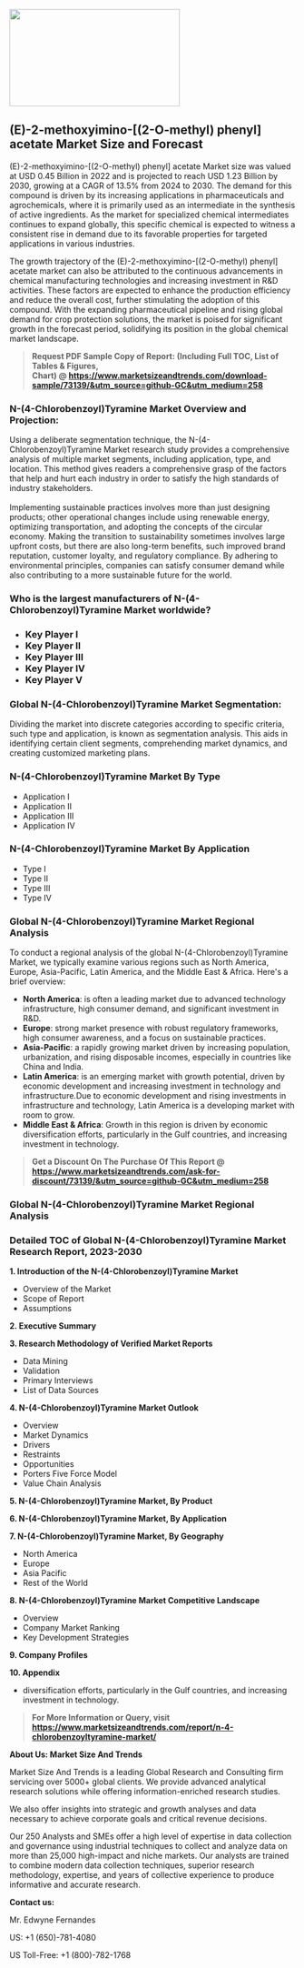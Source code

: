 <p><img class="alignnone size-medium wp-image-20088" src="https://ffe5etoiles.com/wp-content/uploads/2024/12/MST1-300x171.png" alt="" width="300" height="171" /></p><h2>(E)-2-methoxyimino-[(2-O-methyl) phenyl] acetate Market Size and Forecast</h2><p>(E)-2-methoxyimino-[(2-O-methyl) phenyl] acetate Market size was valued at USD 0.45 Billion in 2022 and is projected to reach USD 1.23 Billion by 2030, growing at a CAGR of 13.5% from 2024 to 2030. The demand for this compound is driven by its increasing applications in pharmaceuticals and agrochemicals, where it is primarily used as an intermediate in the synthesis of active ingredients. As the market for specialized chemical intermediates continues to expand globally, this specific chemical is expected to witness a consistent rise in demand due to its favorable properties for targeted applications in various industries.</p><p>The growth trajectory of the (E)-2-methoxyimino-[(2-O-methyl) phenyl] acetate market can also be attributed to the continuous advancements in chemical manufacturing technologies and increasing investment in R&D activities. These factors are expected to enhance the production efficiency and reduce the overall cost, further stimulating the adoption of this compound. With the expanding pharmaceutical pipeline and rising global demand for crop protection solutions, the market is poised for significant growth in the forecast period, solidifying its position in the global chemical market landscape.</p></p><blockquote id="" class=""><strong>Request PDF Sample Copy of Report: (Including Full TOC, List of Tables &amp; Figures, Chart)&nbsp;@&nbsp;<strong><a href="https://www.marketsizeandtrends.com/download-sample/73139/&utm_source=github-GC&utm_medium=258" target="_blank">https://www.marketsizeandtrends.com/download-sample/73139/&utm_source=github-GC&utm_medium=258</a></strong></strong></blockquote><h3 id="" class="">N-(4-Chlorobenzoyl)Tyramine Market&nbsp;Overview and Projection:</h3><p id="" class="">Using a deliberate segmentation technique, the N-(4-Chlorobenzoyl)Tyramine Market research study provides a comprehensive analysis of multiple market segments, including application, type, and location. This method gives readers a comprehensive grasp of the factors that help and hurt each industry in order to satisfy the high standards of industry stakeholders. <br /> <br />Implementing sustainable practices involves more than just designing products; other operational changes include using renewable energy, optimizing transportation, and adopting the concepts of the circular economy. Making the transition to sustainability sometimes involves large upfront costs, but there are also long-term benefits, such improved brand reputation, customer loyalty, and regulatory compliance. By adhering to environmental principles, companies can satisfy consumer demand while also contributing to a more sustainable future for the world.</p><h3 id="" class="">Who is the largest manufacturers of&nbsp;N-(4-Chlorobenzoyl)Tyramine Market worldwide?</h3><h3 class=""><p><ul><li>Key Player I </li><li> Key Player II </li><li> Key Player III </li><li> Key Player IV </li><li> Key Player V</li></ul></p></h3><h3 id="" class="">Global&nbsp;N-(4-Chlorobenzoyl)Tyramine Market Segmentation:</h3><p id="" class="">Dividing the market into discrete categories according to specific criteria, such type and application, is known as segmentation analysis. This aids in identifying certain client segments, comprehending market dynamics, and creating customized marketing plans.</p><h3 id="" class="">N-(4-Chlorobenzoyl)Tyramine Market&nbsp;By Type</h3><p><p><ul><li>Application I</li><li> Application II</li><li> Application III</li><li> Application IV</p></li></ul></p></p><h3 id="" class="">N-(4-Chlorobenzoyl)Tyramine Market&nbsp;By Application</h3><p class=""><p><ul><li>Type I</li><li> Type II</li><li> Type III</li><li> Type IV</li></ul></p></p><h3 id="" class="">Global N-(4-Chlorobenzoyl)Tyramine Market Regional Analysis</h3><p id="" class="">To conduct a regional analysis of the global N-(4-Chlorobenzoyl)Tyramine Market, we typically examine various regions such as North America, Europe, Asia-Pacific, Latin America, and the Middle East &amp; Africa. Here's a brief overview:</p><ul><li><strong>North America</strong>: is often a leading market due to advanced technology infrastructure, high consumer demand, and significant investment in R&amp;D.</li><li><strong>Europe</strong>: strong market presence with robust regulatory frameworks, high consumer awareness, and a focus on sustainable practices.</li><li><strong>Asia-Pacific</strong>: a rapidly growing market driven by increasing population, urbanization, and rising disposable incomes, especially in countries like China and India.</li><li><strong>Latin America</strong>: is an emerging market with growth potential, driven by economic development and increasing investment in technology and infrastructure.Due to economic development and rising investments in infrastructure and technology, Latin America is a developing market with room to grow.</li><li><strong>Middle East &amp; Africa</strong>: Growth in this region is driven by economic diversification efforts, particularly in the Gulf countries, and increasing investment in technology.</li></ul><blockquote id="" class=""><strong>Get a Discount On The Purchase Of This Report @ <strong><a href="https://www.marketsizeandtrends.com/ask-for-discount/73139/&utm_source=github-GC&utm_medium=258" target="_blank">https://www.marketsizeandtrends.com/ask-for-discount/73139/&utm_source=github-GC&utm_medium=258</a></strong></strong></blockquote><h3 id="" class="">Global N-(4-Chlorobenzoyl)Tyramine Market Regional Analysis</h3><h3 id="" class="">Detailed TOC of Global N-(4-Chlorobenzoyl)Tyramine Market Research Report, 2023-2030</h3><p id="" class=""><strong>1. Introduction of the N-(4-Chlorobenzoyl)Tyramine Market</strong></p><ul><li>Overview of the Market</li><li>Scope of Report</li><li>Assumptions</li></ul><p id="" class=""><strong>2. Executive Summary</strong></p><p id="" class=""><strong>3. Research Methodology of Verified Market Reports</strong></p><ul><li>Data Mining</li><li>Validation</li><li>Primary Interviews</li><li>List of Data Sources</li></ul><p id="" class=""><strong>4. N-(4-Chlorobenzoyl)Tyramine Market Outlook</strong></p><ul><li>Overview</li><li>Market Dynamics</li><li>Drivers</li><li>Restraints</li><li>Opportunities</li><li>Porters Five Force Model</li><li>Value Chain Analysis</li></ul><p id="" class=""><strong>5. N-(4-Chlorobenzoyl)Tyramine Market, By Product</strong></p><p id="" class=""><strong>6. N-(4-Chlorobenzoyl)Tyramine Market, By Application</strong></p><p id="" class=""><strong>7. N-(4-Chlorobenzoyl)Tyramine Market, By Geography</strong></p><ul><li>North America</li><li>Europe</li><li>Asia Pacific</li><li>Rest of the World</li></ul><p id="" class=""><strong>8. N-(4-Chlorobenzoyl)Tyramine Market Competitive Landscape</strong></p><ul><li>Overview</li><li>Company Market Ranking</li><li>Key Development Strategies</li></ul><p id="" class=""><strong>9. Company Profiles</strong></p><p id="" class=""><strong>10. Appendix</strong></p><ul><li>diversification efforts, particularly in the Gulf countries, and increasing investment in technology.</li></ul><blockquote id="" class=""><strong>For More Information or Query, visit <strong><strong><a href="https://www.marketsizeandtrends.com/report/n-4-chlorobenzoyltyramine-market/" target="_blank">https://www.marketsizeandtrends.com/report/n-4-chlorobenzoyltyramine-market/</a></strong></strong></strong></blockquote><p id="" class=""><strong>About Us: Market Size And Trends</strong></p><p id="" class="">Market Size And Trends is a leading Global Research and Consulting firm servicing over 5000+ global clients. We provide advanced analytical research solutions while offering information-enriched research studies.</p><p id="" class="">We also offer insights into strategic and growth analyses and data necessary to achieve corporate goals and critical revenue decisions.</p><p id="" class="">Our 250 Analysts and SMEs offer a high level of expertise in data collection and governance using industrial techniques to collect and analyze data on more than 25,000 high-impact and niche markets. Our analysts are trained to combine modern data collection techniques, superior research methodology, expertise, and years of collective experience to produce informative and accurate research.</p><p id="" class=""><strong>Contact us:</strong></p><p id="" class="">Mr. Edwyne Fernandes</p><p id="" class="">US: +1 (650)-781-4080</p><p id="" class="">US Toll-Free: +1 (800)-782-1768</p>
